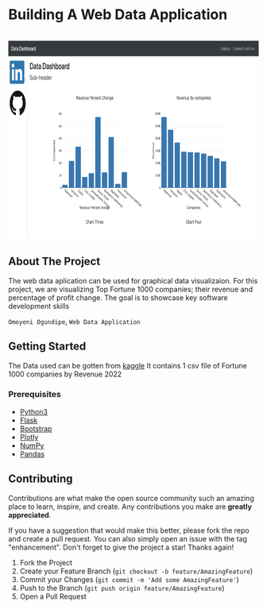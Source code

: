 # Building A Web Data Application



<!-- PROJECT LOGO -->
<br />
  <a href="https://github.com/OmoyeniO/Data-App--Template">
    <img src="https://github.com/OmoyeniO/Data-App/blob/master/Screenshot%202022-09-26%20at%201.35.20%20AM.png?raw=true" alt="Logo" width="780" height="400">
  </a>



<!-- ABOUT THE PROJECT -->
## About The Project

The web data aplication can be used for graphical data visualizaion. 
For this project, we are visualizing Top Fortune 1000 companies; their revenue and percentage of profit change.
The goal is to showcase key software development skills

`Omoyeni Ogundipe`, `Web Data Application`




<!-- GETTING STARTED -->
## Getting Started

The Data used can be gotten from [kaggle](https://www.kaggle.com/datasets/surajjha101/fortune-top-1000-companies-by-revenue-2022) 
It contains 1 csv file of Fortune 1000 companies by Revenue 2022




### Prerequisites

* [Python3](https://www.python.org/downloads/)
* [Flask](https://flask.palletsprojects.com/en/2.2.x/)
* [Bootstrap](https://getbootstrap.com/)
* [Plotly](https://plotly.com/python/getting-started/)
* [NumPy](http://www.numpy.org/)
* [Pandas](http://pandas.pydata.org/)




<!-- CONTRIBUTING -->
## Contributing

Contributions are what make the open source community such an amazing place to learn, inspire, and create. Any contributions you make are **greatly appreciated**.

If you have a suggestion that would make this better, please fork the repo and create a pull request. You can also simply open an issue with the tag "enhancement".
Don't forget to give the project a star! Thanks again!

1. Fork the Project
2. Create your Feature Branch (`git checkout -b feature/AmazingFeature`)
3. Commit your Changes (`git commit -m 'Add some AmazingFeature'`)
4. Push to the Branch (`git push origin feature/AmazingFeature`)
5. Open a Pull Request

